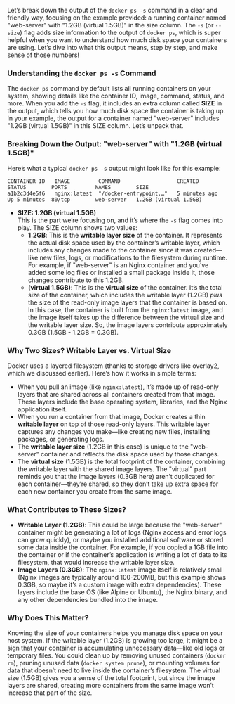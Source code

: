 Let’s break down the output of the `docker ps -s` command in a clear and friendly way, focusing on the example provided: a running container named "web-server" with "1.2GB (virtual 1.5GB)" in the size column. The `-s` (or `--size`) flag adds size information to the output of `docker ps`, which is super helpful when you want to understand how much disk space your containers are using. Let’s dive into what this output means, step by step, and make sense of those numbers!

### Understanding the `docker ps -s` Command
The `docker ps` command by default lists all running containers on your system, showing details like the container ID, image, command, status, and more. When you add the `-s` flag, it includes an extra column called **SIZE** in the output, which tells you how much disk space the container is taking up. In your example, the output for a container named "web-server" includes "1.2GB (virtual 1.5GB)" in this SIZE column. Let’s unpack that.

### Breaking Down the Output: "web-server" with "1.2GB (virtual 1.5GB)"
Here’s what a typical `docker ps -s` output might look like for this example:

```
CONTAINER ID   IMAGE         COMMAND                  CREATED        STATUS        PORTS         NAMES        SIZE
a1b2c3d4e5f6   nginx:latest  "/docker-entrypoint.…"   5 minutes ago  Up 5 minutes  80/tcp        web-server   1.2GB (virtual 1.5GB)
```

- **SIZE: 1.2GB (virtual 1.5GB)**  
  This is the part we’re focusing on, and it’s where the `-s` flag comes into play. The SIZE column shows two values:
  - **1.2GB**: This is the **writable layer size** of the container. It represents the actual disk space used by the container’s writable layer, which includes any changes made to the container since it was created—like new files, logs, or modifications to the filesystem during runtime. For example, if "web-server" is an Nginx container and you’ve added some log files or installed a small package inside it, those changes contribute to this 1.2GB.
  - **(virtual 1.5GB)**: This is the **virtual size** of the container. It’s the total size of the container, which includes the writable layer (1.2GB) *plus* the size of the read-only image layers that the container is based on. In this case, the container is built from the `nginx:latest` image, and the image itself takes up the difference between the virtual size and the writable layer size. So, the image layers contribute approximately 0.3GB (1.5GB - 1.2GB = 0.3GB).

### Why Two Sizes? Writable Layer vs. Virtual Size
Docker uses a layered filesystem (thanks to storage drivers like overlay2, which we discussed earlier). Here’s how it works in simple terms:
- When you pull an image (like `nginx:latest`), it’s made up of read-only layers that are shared across all containers created from that image. These layers include the base operating system, libraries, and the Nginx application itself.
- When you run a container from that image, Docker creates a thin **writable layer** on top of those read-only layers. This writable layer captures any changes you make—like creating new files, installing packages, or generating logs.
- The **writable layer size** (1.2GB in this case) is unique to the "web-server" container and reflects the disk space used by those changes.
- The **virtual size** (1.5GB) is the total footprint of the container, combining the writable layer with the shared image layers. The "virtual" part reminds you that the image layers (0.3GB here) aren’t duplicated for each container—they’re shared, so they don’t take up extra space for each new container you create from the same image.

### What Contributes to These Sizes?
- **Writable Layer (1.2GB)**: This could be large because the "web-server" container might be generating a lot of logs (Nginx access and error logs can grow quickly), or maybe you installed additional software or stored some data inside the container. For example, if you copied a 1GB file into the container or if the container’s application is writing a lot of data to its filesystem, that would increase the writable layer size.
- **Image Layers (0.3GB)**: The `nginx:latest` image itself is relatively small (Nginx images are typically around 100-200MB, but this example shows 0.3GB, so maybe it’s a custom image with extra dependencies). These layers include the base OS (like Alpine or Ubuntu), the Nginx binary, and any other dependencies bundled into the image.

### Why Does This Matter?
Knowing the size of your containers helps you manage disk space on your host system. If the writable layer (1.2GB) is growing too large, it might be a sign that your container is accumulating unnecessary data—like old logs or temporary files. You could clean up by removing unused containers (`docker rm`), pruning unused data (`docker system prune`), or mounting volumes for data that doesn’t need to live inside the container’s filesystem. The virtual size (1.5GB) gives you a sense of the total footprint, but since the image layers are shared, creating more containers from the same image won’t increase that part of the size.


